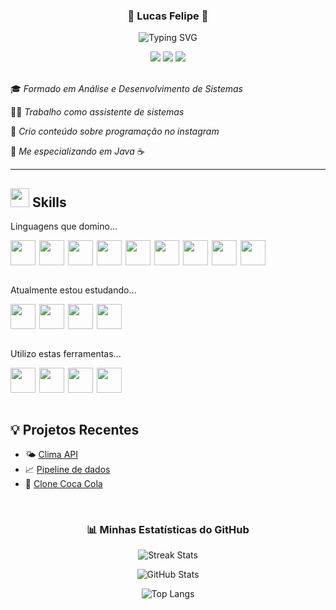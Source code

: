 <h3 align="center">🚀 Lucas Felipe 🚀</h3>

<p align="center">
  <img src="https://readme-typing-svg.demolab.com/?font=Fira+Code&pause=1000&center=true&vCenter=true&width=435&lines=Bem-vindo+ao+meu+GitHub!;Sou+o+Lucas+Felipe" alt="Typing SVG" />
</p>


<div align="center">
<a target="_blank" href="https://www.linkedin.com/in/lucas-felipe-2907hs/" target="_blank"><img loading="lazy" src="https://img.shields.io/badge/-LinkedIn-%230077B5?style=for-the-badge&logo=linkedin&logoColor=white" target="_blank"></a>
<a target="_blank" href="https://www.instagram.com/lfellipe_ofc/" target="_blank"><img loading="lazy" src="https://img.shields.io/badge/-Instagram-%23E4405F?style=for-the-badge&logo=instagram&logoColor=white" target="_blank"></a>
<a target="_blank" href="mailto:lucas_felipe222@hotmail.com"><img loading="lazy" src="https://img.shields.io/badge/Outlook-0078D4?style=for-the-badge&logo=microsoft-outlook&logoColor=white" target="_blank"></a>
</div>
<br>

🎓 _Formado em Análise e Desenvolvimento de Sistemas_

👨‍💻 _Trabalho como assistente de sistemas_

🎥 _Crio conteúdo sobre programação no instagram_

🎯 _Me especializando em Java_ ☕

---

## <img src="https://user-images.githubusercontent.com/74038190/212284087-bbe7e430-757e-4901-90bf-4cd2ce3e1852.gif" height="30">  Skills

<div style="width: 100%">

<p>Linguagens que domino...</p>
<div style="display: flex;">
<img src="https://cdn.jsdelivr.net/gh/devicons/devicon@latest/icons/java/java-original.svg" style="height: 40px; margin-right: 6px;"/>
<img src="https://cdn.jsdelivr.net/gh/devicons/devicon@latest/icons/html5/html5-original.svg" style="height: 40px; margin-right: 6px;"/>
<img src="https://cdn.jsdelivr.net/gh/devicons/devicon@latest/icons/css3/css3-original.svg" style="height: 40px; margin-right: 6px;"/>
<img src="https://cdn.jsdelivr.net/gh/devicons/devicon@latest/icons/javascript/javascript-original.svg" style="height: 40px; margin-right: 6px;"/>
<img src="https://cdn.jsdelivr.net/gh/devicons/devicon@latest/icons/python/python-original.svg" style="height: 40px; margin-right: 6px;"/>
<img src="https://cdn.jsdelivr.net/gh/devicons/devicon@latest/icons/mysql/mysql-original-wordmark.svg" style="height: 40px; margin-right: 6px;"/>

<img src="https://cdn.jsdelivr.net/gh/devicons/devicon@latest/icons/microsoftsqlserver/microsoftsqlserver-original-wordmark.svg" style="height: 40px; margin-right: 6px;"/>

<img src="https://cdn.jsdelivr.net/gh/devicons/devicon@latest/icons/firebase/firebase-original-wordmark.svg" style="height: 40px; margin-right: 6px;"/>

<img src="https://cdn.jsdelivr.net/gh/devicons/devicon@latest/icons/mongodb/mongodb-original.svg" style="height: 40px; margin-right: 6px;"/>

</div>

<br>

<p>Atualmente estou estudando...</p>
<div style="display: flex;">
<img src="https://cdn.jsdelivr.net/gh/devicons/devicon@latest/icons/typescript/typescript-original.svg" style="height: 40px; margin-right: 6px;"/>
<img src="https://cdn.jsdelivr.net/gh/devicons/devicon@latest/icons/react/react-original.svg" style="height: 40px; margin-right: 6px;"/>
<img src="https://cdn.jsdelivr.net/gh/devicons/devicon@latest/icons/docker/docker-original-wordmark.svg" style="height: 40px; margin-right: 6px;" />
<img src="https://cdn.jsdelivr.net/gh/devicons/devicon@latest/icons/spring/spring-original-wordmark.svg" style="height: 40px; margin-right: 6px;" />
          
</div>

<br>

<p>Utilizo estas ferramentas...</p>
<div style="display: flex;">
<img src="https://cdn.jsdelivr.net/gh/devicons/devicon@latest/icons/linux/linux-original.svg" style="height: 40px; margin-right: 6px;"/>
<img src="https://cdn.jsdelivr.net/gh/devicons/devicon@latest/icons/windows11/windows11-original.svg" style="height: 40px; margin-right: 6px;"/>
<img src="https://cdn.jsdelivr.net/gh/devicons/devicon@latest/icons/vscode/vscode-original.svg" style="height: 40px; margin-right: 6px;"/>
<img src="https://cdn.jsdelivr.net/gh/devicons/devicon@latest/icons/eclipse/eclipse-original.svg" style="height: 40px;"/>
          
</div>

</div>

<br>

## 💡 Projetos Recentes

- 🌤️ [Clima API](https://github.com/lucasfelipe01/clima-tempo)
- 📈 [Pipeline de dados](https://github.com/lucasfelipe01/pipeline_IOT)
- 🥤 [Clone Coca Cola](https://github.com/lucasfelipe01/clone-CocaCola)

<br>

<div align="center">

### 📊 Minhas Estatísticas do GitHub

![Streak Stats](https://github-readme-streak-stats.herokuapp.com/?user=lucasfelipe01&theme=radical&hide_border=true)

![GitHub Stats](https://github-readme-stats.vercel.app/api?username=lucasfelipe01&show_icons=true&theme=radical&hide_border=true)

![Top Langs](https://github-readme-stats.vercel.app/api/top-langs/?username=lucasfelipe01&layout=compact&theme=radical&hide_border=true)

</div>

